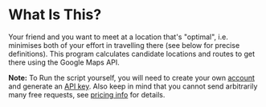 # What Is This?
Your friend and you want to meet at a location that's "optimal", i.e. 
minimises both of your effort in travelling there (see below for precise 
definitions). This program calculates candidate locations and routes to 
get there using the Google Maps API. 

**Note:** To Run the script yourself, you will need to create your own 
[account](https://developers.google.com/maps/documentation/distance-matrix) 
and generate an [API 
key](https://developers.google.com/maps/documentation/distance-matrix/get-api-key). 
Also keep in mind that you cannot send arbitrarily many free requests, see 
[pricing 
info](https://developers.google.com/maps/billing-and-pricing/overview) for 
details.

